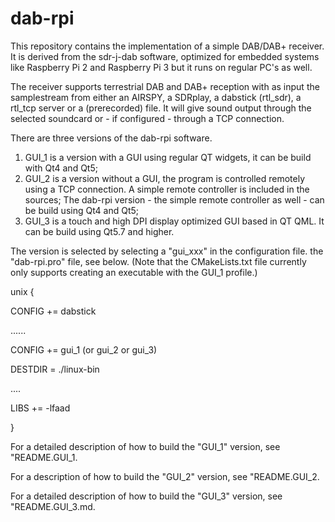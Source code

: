 dab-rpi
=====================
This repository contains the implementation of a simple DAB/DAB+ receiver. 
It is  derived from the sdr-j-dab software, optimized for embedded
systems like Raspberry Pi 2 and Raspberry Pi 3 but it runs on regular PC's  as well.

The receiver supports terrestrial DAB and DAB+ reception with as input the  samplestream from either an AIRSPY, a SDRplay, a dabstick (rtl_sdr), a rtl_tcp server or a (prerecorded) file. It will give sound output through the selected soundcard or - if configured - through a TCP connection.

There are three versions of the dab-rpi software. 

1. GUI_1  is a version with a GUI using regular QT widgets, it can be build with Qt4 and Qt5;
2. GUI_2  is a version without a GUI, the program is controlled remotely using a TCP connection. A simple remote controller is included in the sources;  The dab-rpi version - the simple remote controller as well - can be build using Qt4 and Qt5;
3. GUI_3  is a touch and high DPI display optimized GUI based in QT QML. It can be build using Qt5.7 and higher.

The version is selected by selecting a "gui_xxx" in the configuration file. the "dab-rpi.pro" file, see below. (Note that the CMakeLists.txt file currently only supports creating an executable with the GUI_1 profile.)

unix {

CONFIG		+= dabstick

 ......
 
CONFIG		+= gui_1 (or gui_2 or gui_3)

DESTDIR		= ./linux-bin

 ....
 
LIBS		+= -lfaad

}

For a detailed description of how to build the "GUI_1" version, see "README.GUI_1.

For a description of how to build the "GUI_2" version, see "README.GUI_2.

For a detailed description of how to build the "GUI_3" version, see "README.GUI_3.md.

